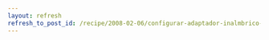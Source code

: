 ```yaml
---
layout: refresh
refresh_to_post_id: /recipe/2008-02-06/configurar-adaptador-inalmbrico-de-red-usb-con-ndiswrapper.html
---
```

